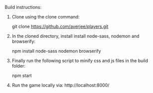 Build instructions:

1. Clone using the clone command: 

   git clone https://github.com/averjee/players.git


2. In the cloned directory, install install node-sass, nodemon and browserify:

   npm install node-sass nodemon browserify


3. Finally run the following script to minify css and js files in the build folder:

   npm start

4. Run the game locally via: http://localhost:8000/
